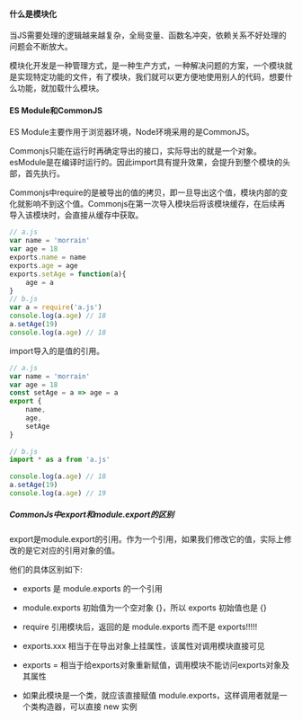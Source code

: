 #### 什么是模块化

当JS需要处理的逻辑越来越复杂，全局变量、函数名冲突，依赖关系不好处理的问题会不断放大。

模块化开发是一种管理方式，是一种生产方式，一种解决问题的方案，一个模块就是实现特定功能的文件，有了模块，我们就可以更方便地使用别人的代码，想要什么功能，就加载什么模块。

#### ES Module和CommonJS

ES Module主要作用于浏览器环境，Node环境采用的是CommonJS。

Commonjs只能在运行时再确定导出的接口，实际导出的就是一个对象。esModule是在编译时运行的。因此import具有提升效果，会提升到整个模块的头部，首先执行。

Commonjs中require的是被导出的值的拷贝，即一旦导出这个值，模块内部的变化就影响不到这个值。Commonjs在第一次导入模块后将该模块缓存，在后续再导入该模块时，会直接从缓存中获取。

```js
// a.js
var name = 'morrain'
var age = 18
exports.name = name
exports.age = age
exports.setAge = function(a){
    age = a
}
// b.js
var a = require('a.js')
console.log(a.age) // 18
a.setAge(19)
console.log(a.age) // 18
```

import导入的是值的引用。

```js
// a.js
var name = 'morrain'
var age = 18
const setAge = a => age = a
export {
    name,
    age,
    setAge
}
 
// b.js
import * as a from 'a.js'
 
console.log(a.age) // 18
a.setAge(19)
console.log(a.age) // 19
```

##### CommonJs中export和module.export的区别

export是module.export的引用。作为一个引用，如果我们修改它的值，实际上修改的是它对应的引用对象的值。

他们的具体区别如下:

- exports 是 module.exports 的一个引用

- module.exports 初始值为一个空对象 {}，所以 exports 初始值也是 {}

- require 引用模块后，返回的是 module.exports 而不是 exports!!!!!

- exports.xxx 相当于在导出对象上挂属性，该属性对调用模块直接可见

- exports = 相当于给exports对象重新赋值，调用模块不能访问exports对象及其属性

- 如果此模块是一个类，就应该直接赋值 module.exports，这样调用者就是一个类构造器，可以直接 new 实例